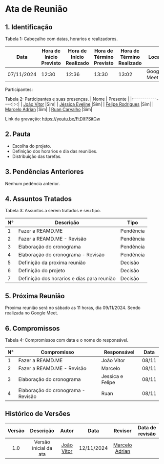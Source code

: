# Ata de Reunião

## 1. Identificação

Tabela 1: Cabeçalho com datas, horarios e realizadores.

| Data       | Hora de Início Previsto | Hora de Início Realizado | Hora de Término Previsto | Hora de Término Realizado | Local       | Redator     | Projeto      | Revisor |
|------------|--------------------------|--------------------------|--------------------------|---------------------------|-------------|-------------|--------------|--------|
| 07/11/2024 | 12:30                    | 12:36                    | 13:30                    | 13:02                     | Google Meet | [João Vitor](https://github.com/Jauzimm) | MOJ | [Marcelo Adrian](https://github.com/Marcelo-Adrian) |

Participantes: 

Tabela 2: Participantes e suas presenças.
| Nome | Presente |
|:----------------:|:-:|
| [João Vitor](https://github.com/Jauzimm) |Sim|
| [Jéssica Eveline](https://github.com/xzxjesse) |Sim|
| [Felipe Rodrigues](https://github.com/felipeJRdev) |Sim|
| [Marcelo Adrian](https://github.com/Marcelo-Adrian) |Sim|
| [Ruan Carvalho](https://github.com/Ruan-Carvalho) |Sim|

Link da gravação: https://youtu.be/FtDIfPSitGw

## 2. Pauta

* Escolha do projeto.
* Definição dos horarios e dia das reuniões.
* Distribuição das tarefas.

## 3. Pendências Anteriores

Nenhum pedência anterior.

## 4. Assuntos Tratados

Tabela 3: Assuntos a serem tratados e seu tipo.

| N° | Descrição | Tipo   |
|----|-----------|--------|
| 1  | Fazer a REAMD.ME | Pendência |
| 2  | Fazer a REAMD.ME - Revisão | Pendência |
| 3  | Elaboração do cronograma | Pendência |
| 4  | Elaboração do cronograma - Revisão | Pendência |
| 5  | Definição da proxima reunião | Decisão |
| 6  | Definição do projeto | Decisão |
| 7  | Definição dos horarios e dias para reunião | Decisão |


## 5. Próxima Reunião

Proxima reunião será no sábado as 11 horas, dia 09/11/2024. Sendo realizada no Google Meet. 

## 6. Compromissos

Tabela 4: Compromissos com data e o nome do responsável.

| N° | Compromisso | Responsável | Data |
|----|-------------|-------------|------|
| 1  | Fazer a REAMD.ME | João Vitor | 08/11 |
| 2  | Fazer a REAMD.ME - Revisão | Marcelo | 08/11 |
| 3  | Elaboração do cronograma | Jessica e Felipe | 08/11 |
| 4  | Elaboração do cronograma - Revisão | Ruan | 08/11 |

## Histórico de Versões

| Versão |               Descrição                |   Autor    |    Data    |    Revisor     | Data de revisão |
| :----: | :------------------------------------: | :--------: | :--------: | :------------: | :-------------: |
|  1.0   | Versão inicial da ata | [João Vitor](https://github.com/Jauzimm) | 12/11/2024 | [Marcelo Adrian](https://github.com/Marcelo-Adrian) |       |

